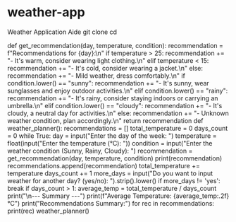 # weather-app
Weather Application Aide
git clone <repository-url>
cd <repository-name>

def get_recommendation(day, temperature, condition):
    recommendation = f"Recommendations for {day}:\n"
    if temperature > 25:
        recommendation += "- It's warm, consider wearing light clothing.\n"
    elif temperature < 15:
        recommendation += "- It's cold, consider wearing a jacket.\n"
    else:
        recommendation += "- Mild weather, dress comfortably.\n"
    if condition.lower() == "sunny":
        recommendation += "- It's sunny, wear sunglasses and enjoy outdoor activities.\n"
    elif condition.lower() == "rainy":
        recommendation += "- It's rainy, consider staying indoors or carrying an umbrella.\n"
    elif condition.lower() == "cloudy":
        recommendation += "- It's cloudy, a neutral day for activities.\n"
    else:
        recommendation += "- Unknown weather condition, plan accordingly.\n"
    return recommendation
 def weather_planner():
    recommendations = []
    total_temperature = 0
    days_count = 0
    while True:
        day = input("Enter the day of the week: ")
        temperature = float(input("Enter the temperature (°C): "))
        condition = input("Enter the weather condition (Sunny, Rainy, Cloudy): ")
        recommendation = get_recommendation(day, temperature, condition)
        print(recommendation)
        recommendations.append(recommendation)
        total_temperature += temperature
        days_count += 1
        more_days = input("Do you want to input weather for another day? (yes/no): ").strip().lower()
        if more_days != 'yes':
            break
    if days_count > 1:
        average_temp = total_temperature / days_count
        print("\n--- Summary ---")
        print(f"Average Temperature: {average_temp:.2f}°C")
        print("Recommendations Summary:")
        for rec in recommendations:
            print(rec)
 weather_planner()
